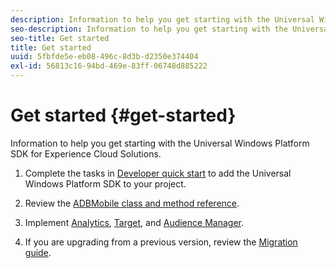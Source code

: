 ```yaml
---
description: Information to help you get starting with the Universal Windows Platform SDK for Experience Cloud Solutions
seo-description: Information to help you get starting with the Universal Windows Platform SDK for Experience Cloud Solutions
seo-title: Get started
title: Get started
uuid: 5fbfde5e-eb08-496c-8d3b-d2350e374404
exl-id: 56813c16-94bd-469e-83ff-06748d885222
---
```

# Get started {#get-started}

Information to help you get starting with the Universal Windows Platform SDK for Experience Cloud Solutions.

1. Complete the tasks in [Developer quick start](/help/universal-windows/c-getting-started/dev-qs.md) to add the Universal Windows Platform SDK to your project.

1. Review the [ADBMobile class and method reference](/help/universal-windows/c-configuration/methods.md).

1. Implement [Analytics](/help/universal-windows/analytics/analytics-methods.md), [Target](/help/universal-windows/target/target-methods.md), and [Audience Manager](/help/universal-windows/audiencemgmt/audience-manager-methods.md).

1. If you are upgrading from a previous version, review the [Migration guide](/help/universal-windows/migration-v3.md).
